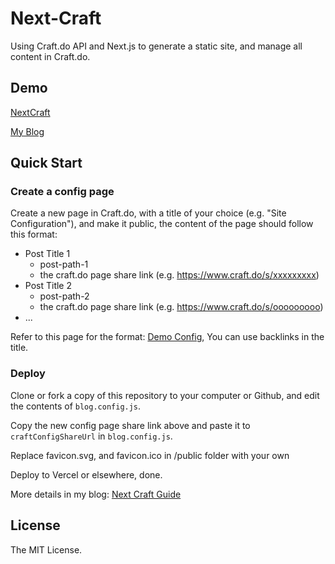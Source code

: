 # Next-Craft

Using Craft.do API and Next.js to generate a static site, and manage all content in Craft.do.

## Demo

[NextCraft](https://next-craft.vercel.app/)

[My Blog](https://zuolan.me/notes)

## Quick Start

### Create a config page

Create a new page in Craft.do, with a title of your choice (e.g. "Site Configuration"), and make it public, the content of the page should follow this format:

- Post Title 1
    - post-path-1
    - the craft.do page share link (e.g. https://www.craft.do/s/xxxxxxxxx)
- Post Title 2
    - post-path-2
    - the craft.do page share link (e.g. https://www.craft.do/s/ooooooooo)
- ...

Refer to this page for the format: [Demo Config](https://www.craft.do/s/8gQSdBtbuPjpp1), You can use backlinks in the title.

### Deploy

Clone or fork a copy of this repository to your computer or Github, and edit the contents of `blog.config.js`.

Copy the new config page share link above and paste it to `craftConfigShareUrl` in `blog.config.js`.

Replace favicon.svg, and favicon.ico in /public folder with your own

Deploy to Vercel or elsewhere, done.

More details in my blog: [Next Craft Guide](https://zuolan.me/en/next_craft_en)

## License

The MIT License.
